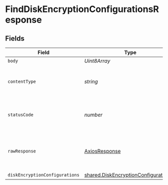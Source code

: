# FindDiskEncryptionConfigurationsResponse


## Fields

| Field                                                                                        | Type                                                                                         | Required                                                                                     | Description                                                                                  |
| -------------------------------------------------------------------------------------------- | -------------------------------------------------------------------------------------------- | -------------------------------------------------------------------------------------------- | -------------------------------------------------------------------------------------------- |
| `body`                                                                                       | *Uint8Array*                                                                                 | :heavy_minus_sign:                                                                           | N/A                                                                                          |
| `contentType`                                                                                | *string*                                                                                     | :heavy_check_mark:                                                                           | HTTP response content type for this operation                                                |
| `statusCode`                                                                                 | *number*                                                                                     | :heavy_check_mark:                                                                           | HTTP response status code for this operation                                                 |
| `rawResponse`                                                                                | [AxiosResponse](https://axios-http.com/docs/res_schema)                                      | :heavy_minus_sign:                                                                           | Raw HTTP response; suitable for custom response parsing                                      |
| `diskEncryptionConfigurations`                                                               | [shared.DiskEncryptionConfigurations](../../models/shared/diskencryptionconfigurations.md)[] | :heavy_minus_sign:                                                                           | OK                                                                                           |